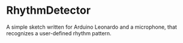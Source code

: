 # RhythmDetector

A simple sketch written for Arduino Leonardo and a microphone, that recognizes a user-defined rhythm pattern. 
